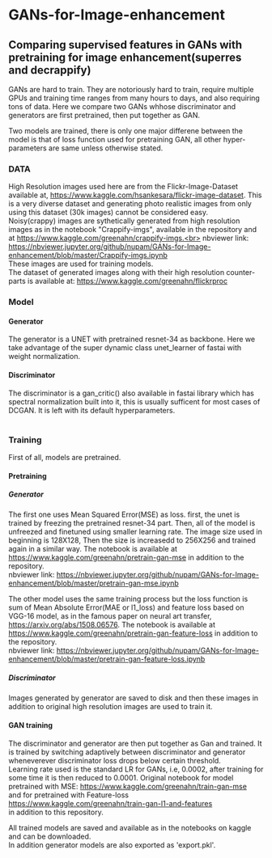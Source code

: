 # GANs-for-Image-enhancement
## Comparing supervised features in GANs with pretraining for image enhancement(superres and decrappify)

GANs are hard to train. They are notoriously hard to train, require multiple GPUs and training time ranges from many hours to days, and also requiring tons of data. Here we compare two GANs whhose discriminator and generators are first pretrained, then put together as GAN.

Two models are trained, there is only one major differene between the model is that of loss function used for pretraining GAN, all other hyper-parameters are same unless otherwise stated.

### DATA 
High Resolution images used here are from the Flickr-Image-Dataset available at, https://www.kaggle.com/hsankesara/flickr-image-dataset. This is a very diverse dataset and generating photo realistic images from only using this dataset (30k images) cannot be considered easy. <br>
Noisy(crappy) images are sythetically generated from high resolution images as in the notebook "Crappify-imgs", available in the repository and at https://www.kaggle.com/greenahn/crappify-imgs.<br>
nbviewer link: https://nbviewer.jupyter.org/github/nupam/GANs-for-Image-enhancement/blob/master/Crappify-imgs.ipynb<br>
These images are used for training models.<br>
The dataset of generated images along with their high resolution counter-parts is available at: https://www.kaggle.com/greenahn/flickrproc<br>

### Model
#### Generator
The generator is a UNET with pretrained resnet-34 as backbone. Here we take advantage of the super dynamic class unet_learner of fastai with weight normalization.<br>
#### Discriminator
The discriminator is a gan_critic() also available in fastai library which has spectral normalization built into it, this is usually sufficent for most cases of DCGAN. It is left with its default hyperparameters.<br><br>

### Training
First of all, models are pretrained.

#### Pretraining
##### Generator
The first one uses Mean Squared Error(MSE) as loss. first, the unet is trained by freezing the pretrained resnet-34 part. Then, all of the model is unfreezed and finetuned using smaller learning rate. The image size used in beginning is 128X128, Then the size is increasedd to 256X256 and trained again in a similar way. The notebook is available at https://www.kaggle.com/greenahn/pretrain-gan-mse in addition to the repository.<br>
nbviewer link: https://nbviewer.jupyter.org/github/nupam/GANs-for-Image-enhancement/blob/master/pretrain-gan-mse.ipynb<br>

The other model uses the same training process but the loss function is sum of Mean Absolute Error(MAE or l1_loss) and feature loss based on VGG-16 model, as in the famous paper on neural art transfer, https://arxiv.org/abs/1508.06576. The notebook is available at https://www.kaggle.com/greenahn/pretrain-gan-feature-loss in addition to the repository.<br>
nbviewer link: https://nbviewer.jupyter.org/github/nupam/GANs-for-Image-enhancement/blob/master/pretrain-gan-feature-loss.ipynb

##### Discriminator
Images generated by generator are saved to disk and then these images in addition to original high resolution images are used to train it.<br>
#### GAN training
The discriminator and generator are then put together as Gan and trained.
It is trained by switching adaptively between discriminator and generator wheneverever discriminator loss drops below certain threshold.<br>
Learning rate used is the standard LR for GANs, i.e, 0.0002, after training for some time it is then reduced to 0.0001.
Original notebook for model pretrained with MSE: https://www.kaggle.com/greenahn/train-gan-mse<br>
and for pretrained with Feature-loss https://www.kaggle.com/greenahn/train-gan-l1-and-features<br>
in addition to this repository.<br>

All trained models are saved and available as in the notebooks on kaggle and can be downloaded.<br>
In addition generator models are also exported as 'export.pkl'.
